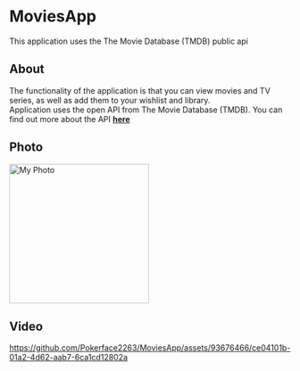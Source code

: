# MoviesApp
This application uses the The Movie Database (TMDB) public api

## **About**

The functionality of the application is that you can view movies and TV series, as well as add them to your wishlist and library. <br>
Application uses the open API from The Movie Database (TMDB). You can find out more about the API <a href="https://developer.themoviedb.org/reference/intro/getting-started">**here**</a>

## Photo


<img src="https://github.com/Pokerface2263/MoviesApp/assets/93676466/30f7919c-fbda-4a18-818d-5b276c4e5fbe" alt="My Photo" width="250"/>

## Video

https://github.com/Pokerface2263/MoviesApp/assets/93676466/ce04101b-01a2-4d62-aab7-6ca1cd12802a
